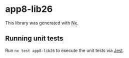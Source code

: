 # app8-lib26

This library was generated with [Nx](https://nx.dev).

## Running unit tests

Run `nx test app8-lib26` to execute the unit tests via [Jest](https://jestjs.io).
